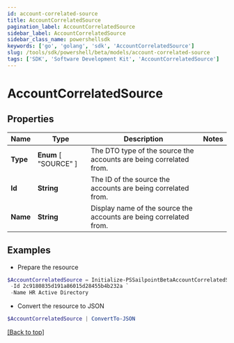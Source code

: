 ```yaml
---
id: account-correlated-source
title: AccountCorrelatedSource
pagination_label: AccountCorrelatedSource
sidebar_label: AccountCorrelatedSource
sidebar_class_name: powershellsdk
keywords: ['go', 'golang', 'sdk', 'AccountCorrelatedSource'] 
slug: /tools/sdk/powershell/beta/models/account-correlated-source
tags: ['SDK', 'Software Development Kit', 'AccountCorrelatedSource']
---
```



# AccountCorrelatedSource

## Properties

Name | Type | Description | Notes
------------ | ------------- | ------------- | -------------
**Type** |   **Enum** [  "SOURCE" ] | The DTO type of the source the accounts are being correlated from. | 
**Id** |  **String** | The ID of the source the accounts are being correlated from. | 
**Name** |  **String** | Display name of the source the accounts are being correlated from. | 

## Examples

- Prepare the resource
```powershell
$AccountCorrelatedSource = Initialize-PSSailpointBetaAccountCorrelatedSource  -Type SOURCE `
 -Id 2c9180835d191a86015d28455b4b232a `
 -Name HR Active Directory
```

- Convert the resource to JSON
```powershell
$AccountCorrelatedSource | ConvertTo-JSON
```


[[Back to top]](#) 

